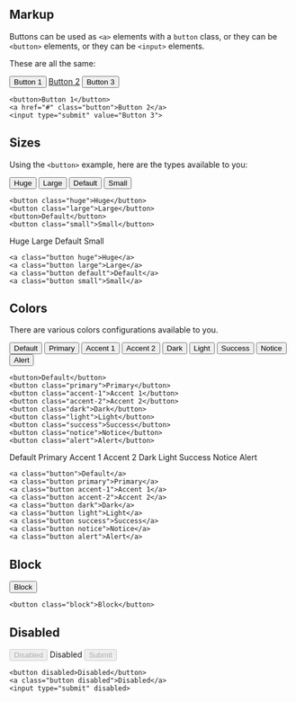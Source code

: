 ## Markup

Buttons can be used as `<a>` elements with a `button` class, or they can be `<button>` elements, or they can be `<input>` elements.

These are all the same:

<button>Button 1</button>
<a href="#" class="button">Button 2</a>
<input type="submit" value="Button 3">

    <button>Button 1</button>
    <a href="#" class="button">Button 2</a>
    <input type="submit" value="Button 3">

## Sizes

Using the `<button>` example, here are the types available to you:

<button class="huge">Huge</button>
<button class="large">Large</button>
<button>Default</button>
<button class="small">Small</button>

    <button class="huge">Huge</button>
    <button class="large">Large</button>
    <button>Default</button>
    <button class="small">Small</button>

<a class="button huge">Huge</a>
<a class="button large">Large</a>
<a class="button default">Default</a>
<a class="button small">Small</a>

    <a class="button huge">Huge</a>
    <a class="button large">Large</a>
    <a class="button default">Default</a>
    <a class="button small">Small</a>


## Colors

There are various colors configurations available to you.

<button>Default</button>
<button class="primary">Primary</button>
<button class="accent-1">Accent 1</button>
<button class="accent-2">Accent 2</button>
<button class="dark">Dark</button>
<button class="light">Light</button>
<button class="success">Success</button>
<button class="notice">Notice</button>
<button class="alert">Alert</button>

    <button>Default</button>
    <button class="primary">Primary</button>
    <button class="accent-1">Accent 1</button>
    <button class="accent-2">Accent 2</button>
    <button class="dark">Dark</button>
    <button class="light">Light</button>
    <button class="success">Success</button>
    <button class="notice">Notice</button>
    <button class="alert">Alert</button>


<a class="button">Default</a>
<a class="button primary">Primary</a>
<a class="button accent-1">Accent 1</a>
<a class="button accent-2">Accent 2</a>
<a class="button dark">Dark</a>
<a class="button light">Light</a>
<a class="button success">Success</a>
<a class="button notice">Notice</a>
<a class="button alert">Alert</a>

    <a class="button">Default</a>
    <a class="button primary">Primary</a>
    <a class="button accent-1">Accent 1</a>
    <a class="button accent-2">Accent 2</a>
    <a class="button dark">Dark</a>
    <a class="button light">Light</a>
    <a class="button success">Success</a>
    <a class="button notice">Notice</a>
    <a class="button alert">Alert</a>

## Block

<button class="block">Block</button>

    <button class="block">Block</button>


## Disabled

<button disabled>Disabled</button>
<a class="button disabled">Disabled</a>
<input type="submit" disabled>

    <button disabled>Disabled</button>
    <a class="button disabled">Disabled</a>
    <input type="submit" disabled>